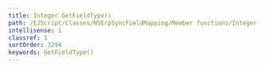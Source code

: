 ```yaml
---
title: Integer GetFieldType()
path: /EJScript/Classes/NSErpSyncFieldMapping/Member functions/Integer GetFieldType()
intellisense: 1
classref: 1
sortOrder: 3294
keywords: GetFieldType()
---
```






